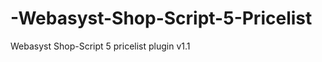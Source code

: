 -Webasyst-Shop-Script-5-Pricelist
=================================

Webasyst Shop-Script 5 pricelist plugin v1.1